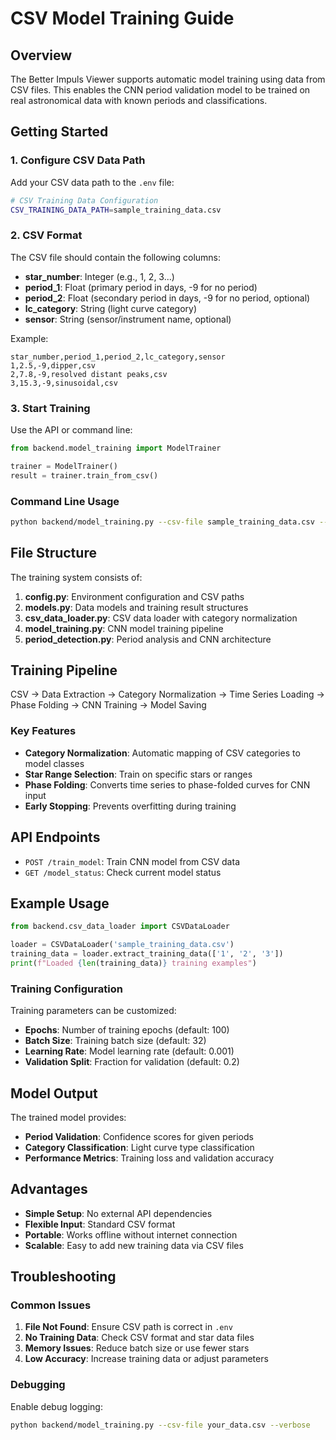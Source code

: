 # CSV Model Training Guide

## Overview

The Better Impuls Viewer supports automatic model training using data from CSV files. This enables the CNN period validation model to be trained on real astronomical data with known periods and classifications.

## Getting Started

### 1. Configure CSV Data Path

Add your CSV data path to the `.env` file:

```bash
# CSV Training Data Configuration
CSV_TRAINING_DATA_PATH=sample_training_data.csv
```

### 2. CSV Format

The CSV file should contain the following columns:

- **star_number**: Integer (e.g., 1, 2, 3...)
- **period_1**: Float (primary period in days, -9 for no period)
- **period_2**: Float (secondary period in days, -9 for no period, optional)
- **lc_category**: String (light curve category)
- **sensor**: String (sensor/instrument name, optional)

Example:
```csv
star_number,period_1,period_2,lc_category,sensor
1,2.5,-9,dipper,csv
2,7.8,-9,resolved distant peaks,csv
3,15.3,-9,sinusoidal,csv
```

### 3. Start Training

Use the API or command line:

```python
from backend.model_training import ModelTrainer

trainer = ModelTrainer()
result = trainer.train_from_csv()
```

### Command Line Usage

```bash
python backend/model_training.py --csv-file sample_training_data.csv --stars "1:5"
```

## File Structure

The training system consists of:

1. **config.py**: Environment configuration and CSV paths
2. **models.py**: Data models and training result structures
3. **csv_data_loader.py**: CSV data loader with category normalization
4. **model_training.py**: CNN model training pipeline
5. **period_detection.py**: Period analysis and CNN architecture

## Training Pipeline

CSV → Data Extraction → Category Normalization → Time Series Loading → Phase Folding → CNN Training → Model Saving

### Key Features

- **Category Normalization**: Automatic mapping of CSV categories to model classes
- **Star Range Selection**: Train on specific stars or ranges
- **Phase Folding**: Converts time series to phase-folded curves for CNN input
- **Early Stopping**: Prevents overfitting during training

## API Endpoints

- `POST /train_model`: Train CNN model from CSV data
- `GET /model_status`: Check current model status

## Example Usage

```python
from backend.csv_data_loader import CSVDataLoader

loader = CSVDataLoader('sample_training_data.csv')
training_data = loader.extract_training_data(['1', '2', '3'])
print(f"Loaded {len(training_data)} training examples")
```

### Training Configuration

Training parameters can be customized:

- **Epochs**: Number of training epochs (default: 100)
- **Batch Size**: Training batch size (default: 32)
- **Learning Rate**: Model learning rate (default: 0.001)
- **Validation Split**: Fraction for validation (default: 0.2)

## Model Output

The trained model provides:

- **Period Validation**: Confidence scores for given periods
- **Category Classification**: Light curve type classification
- **Performance Metrics**: Training loss and validation accuracy

## Advantages

- **Simple Setup**: No external API dependencies
- **Flexible Input**: Standard CSV format
- **Portable**: Works offline without internet connection
- **Scalable**: Easy to add new training data via CSV files

## Troubleshooting

### Common Issues

1. **File Not Found**: Ensure CSV path is correct in `.env`
2. **No Training Data**: Check CSV format and star data files
3. **Memory Issues**: Reduce batch size or use fewer stars
4. **Low Accuracy**: Increase training data or adjust parameters

### Debugging

Enable debug logging:

```bash
python backend/model_training.py --csv-file your_data.csv --verbose
```